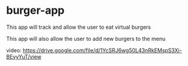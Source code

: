 # burger-app
This app will track and allow the user to eat virtual burgers

This app will also allow the user to add new burgers to the menu

video:
https://drive.google.com/file/d/1YcSRJ6wg50L43nRkEMspS3Xi-BEvyYuT/view